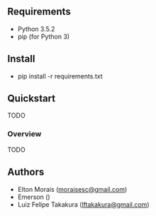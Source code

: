 ## Requirements
 * Python 3.5.2
 * pip (for Python 3)

## Install
 * pip install -r requirements.txt

## Quickstart

TODO

### Overview

TODO

## Authors

- Elton Morais (moraisesc@gmail.com)
- Emerson (<EMAIL>)
- Luiz Felipe Takakura (lftakakura@gmail.com)
